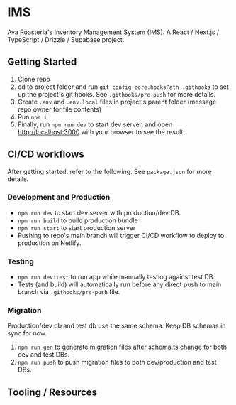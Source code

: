 # IMS

Ava Roasteria's Inventory Management System (IMS).
A React / Next.js / TypeScript / Drizzle / Supabase project.

## Getting Started

1. Clone repo
2. cd to project folder and run `git config core.hooksPath .githooks` to set up the project's git hooks. See `.githooks/pre-push` for more details.
3. Create `.env` and `.env.local` files in project's parent folder (message repo owner for file contents)
4. Run `npm i`
5. Finally, run `npm run dev` to start dev server, and open [http://localhost:3000](http://localhost:3000) with your browser to see the result.

## CI/CD workflows

After getting started, refer to the following. See `package.json` for more details.

### Development and Production

-   `npm run dev` to start dev server with production/dev DB.
-   `npm run build` to build production bundle
-   `npm run start` to start production server
-   Pushing to repo's main branch will trigger CI/CD workflow to deploy to production on Netlify.

### Testing

-   `npm run dev:test` to run app while manually testing against test DB.
-   Tests (and build) will automatically run before any direct push to main branch via `.githooks/pre-push` file.

### Migration

Production/dev db and test db use the same schema. Keep DB schemas in sync for now.

1. `npm run gen` to generate migration files after schema.ts change for both dev and test DBs.
2. `npm run push` to push migration files to both dev/production and test DBs.

## Tooling / Resources
